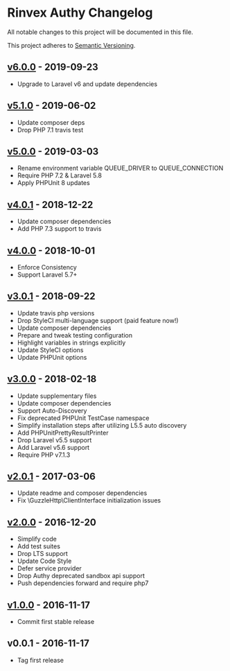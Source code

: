 # Rinvex Authy Changelog

All notable changes to this project will be documented in this file.

This project adheres to [Semantic Versioning](CONTRIBUTING.md).


## [v6.0.0] - 2019-09-23
- Upgrade to Laravel v6 and update dependencies

## [v5.1.0] - 2019-06-02
- Update composer deps
- Drop PHP 7.1 travis test

## [v5.0.0] - 2019-03-03
- Rename environment variable QUEUE_DRIVER to QUEUE_CONNECTION
- Require PHP 7.2 & Laravel 5.8
- Apply PHPUnit 8 updates

## [v4.0.1] - 2018-12-22
- Update composer dependencies
- Add PHP 7.3 support to travis

## [v4.0.0] - 2018-10-01
- Enforce Consistency
- Support Laravel 5.7+

## [v3.0.1] - 2018-09-22
- Update travis php versions
- Drop StyleCI multi-language support (paid feature now!)
- Update composer dependencies
- Prepare and tweak testing configuration
- Highlight variables in strings explicitly
- Update StyleCI options
- Update PHPUnit options

## [v3.0.0] - 2018-02-18
- Update supplementary files
- Update composer dependencies
- Support Auto-Discovery
- Fix deprecated PHPUnit TestCase namespace
- Simplify installation steps after utilizing L5.5 auto discovery
- Add PHPUnitPrettyResultPrinter
- Drop Laravel v5.5 support
- Add Laravel v5.6 support
- Require PHP v7.1.3

## [v2.0.1] - 2017-03-06
- Update readme and composer dependencies
- Fix \GuzzleHttp\ClientInterface initialization issues

## [v2.0.0] - 2016-12-20
- Simplify code
- Add test suites
- Drop LTS support
- Update Code Style
- Defer service provider
- Drop Authy deprecated sandbox api support
- Push dependencies forward and require php7

## [v1.0.0] - 2016-11-17
- Commit first stable release

## v0.0.1 - 2016-11-17
- Tag first release

[v6.0.0]: https://github.com/rinvex/laravel-authy/compare/v5.1.0...v6.0.0
[v5.1.0]: https://github.com/rinvex/laravel-authy/compare/v5.0.0...v5.1.0
[v5.0.0]: https://github.com/rinvex/laravel-authy/compare/v4.0.1...v5.0.0
[v4.0.1]: https://github.com/rinvex/laravel-authy/compare/v4.0.0...v4.0.1
[v4.0.0]: https://github.com/rinvex/laravel-authy/compare/v3.0.1...v4.0.0
[v3.0.1]: https://github.com/rinvex/laravel-authy/compare/v3.0.0...v3.0.1
[v3.0.0]: https://github.com/rinvex/laravel-authy/compare/v2.0.1...v3.0.0
[v2.0.1]: https://github.com/rinvex/laravel-authy/compare/v2.0.0...v2.0.1
[v2.0.0]: https://github.com/rinvex/laravel-authy/compare/v1.0.0...v2.0.0
[v1.0.0]: https://github.com/rinvex/laravel-authy/compare/v0.0.1...v1.0.0
